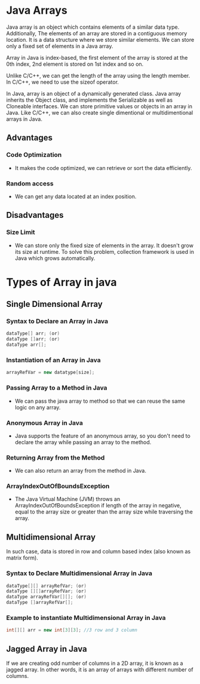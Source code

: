 # Java Arrays
Java array is an object which contains elements of a similar data type. Additionally, The elements of an array are stored in a contiguous memory location. It is a data structure where we store similar elements. We can store only a fixed set of elements in a Java array.

Array in Java is index-based, the first element of the array is stored at the 0th index, 2nd element is stored on 1st index and so on.

Unlike C/C++, we can get the length of the array using the length member. In C/C++, we need to use the sizeof operator.

In Java, array is an object of a dynamically generated class. Java array inherits the Object class, and implements the Serializable as well as Cloneable interfaces. We can store primitive values or objects in an array in Java. Like C/C++, we can also create single dimentional or multidimentional arrays in Java.

## Advantages
### Code Optimization
  - It makes the code optimized, we can retrieve or sort the data efficiently.
### Random access
  - We can get any data located at an index position.

## Disadvantages
### Size Limit
  - We can store only the fixed size of elements in the array. It doesn't grow its size at runtime. To solve this problem, collection framework is used in Java which grows automatically.

# Types of Array in java

## Single Dimensional Array

### Syntax to Declare an Array in Java

```java
dataType[] arr; (or)  
dataType []arr; (or)  
dataType arr[];  
```

### Instantiation of an Array in Java

```java
arrayRefVar = new datatype[size];  
```

### Passing Array to a Method in Java
  - We can pass the java array to method so that we can reuse the same logic on any array.

### Anonymous Array in Java
  - Java supports the feature of an anonymous array, so you don't need to declare the array while passing an array to the method.

### Returning Array from the Method
  - We can also return an array from the method in Java.

### ArrayIndexOutOfBoundsException
  - The Java Virtual Machine (JVM) throws an ArrayIndexOutOfBoundsException if length of the array in negative, equal to the array size or greater than the array size while traversing the array.

## Multidimensional Array
In such case, data is stored in row and column based index (also known as matrix form).

### Syntax to Declare Multidimensional Array in Java

```java
dataType[][] arrayRefVar; (or)  
dataType [][]arrayRefVar; (or)  
dataType arrayRefVar[][]; (or)  
dataType []arrayRefVar[];   
```

### Example to instantiate Multidimensional Array in Java

```java
int[][] arr = new int[3][3]; //3 row and 3 column  
```

## Jagged Array in Java
If we are creating odd number of columns in a 2D array, it is known as a jagged array. In other words, it is an array of arrays with different number of columns.
